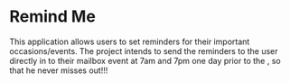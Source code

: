 # Remind Me
This application allows users to set reminders for their
important occasions/events. The project intends to send the reminders to the user
directly in to their mailbox event at 7am and 7pm one day prior to the , so that he never misses out!!!

